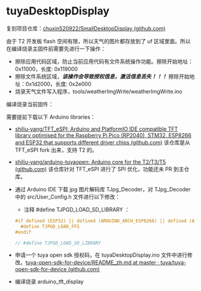# tuyaDesktopDisplay

复刻项目仓库：[chuxin520922/SmallDesktopDisplay (github.com)](https://github.com/chuxin520922/SmallDesktopDisplay/tree/main)

由于 T2 开发板 flash 空间有限，所以天气的图片都存放到了 uf 区域里面。所以在编译烧录主固件前需要先进行一下操作：

+ 擦除应用代码区域，防止当前应用代码有文件系统操作功能。擦除开始地址：0x11000，长度: 0x119000
+ 擦除文件系统区域，***该操作会导致授权信息，激活信息丢失！！！*** 擦除开始地址：0x1d2000，长度: 0x2e000
+ 烧录天气文件写入程序，tools/weatherImgWrite/weatherImgWrite.ino

编译烧录当前固件：

需要提前下载以下 Arduino libraries：

+ [shiliu-yang/TFT_eSPI: Arduino and PlatformIO IDE compatible TFT library optimised for the Raspberry Pi Pico (RP2040), STM32, ESP8266 and ESP32 that supports different driver chips (github.com)](https://github.com/shiliu-yang/TFT_eSPI) 该仓库是从 TFT_eSPI fork 出来，支持 T2 的。
+ [shiliu-yang/arduino-tuyaopen: Arduino core for the T2/T3/T5 (github.com)](https://github.com/shiliu-yang/arduino-tuyaopen) 该仓库针对 TFT_eSPI 进行了 SPI 优化，功能还未 PR 到主仓库。
+ 通过 Arduino IDE 下载 jpg 图片解码库 TJpg_Decoder，对 TJpg_Decoder 中的 src/User_Config.h 文件进行以下修改：

  +  注释 #define TJPGD_LOAD_SD_LIBRARY ：

  ```c
  #if defined (ESP32) || defined (ARDUINO_ARCH_ESP8266) || defined (ARDUINO_ARCH_RP2040)
    #define TJPGD_LOAD_FFS
  #endif
  
  // #define TJPGD_LOAD_SD_LIBRARY
  ```
+ 申请一个 tuya open sdk 授权码，在 tuyaDesktopDisplay.ino 文件中进行修改。[tuya-open-sdk-for-device/README_zh.md at master · tuya/tuya-open-sdk-for-device (github.com)](https://github.com/tuya/tuya-open-sdk-for-device/blob/master/README_zh.md#涂鸦云应用) 
+ 编译烧录 arduino_tft_display